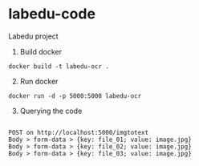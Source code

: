 # labedu-code

Labedu project

1. Build docker

```
docker build -t labedu-ocr .
```
2. Run docker
 
```
docker run -d -p 5000:5000 labedu-ocr
```

3. Querying the code

```

POST on http://localhost:5000/imgtotext
Body > form-data > {key: file_01; value: image.jpg}
Body > form-data > {key: file_02; value: image.jpg}
Body > form-data > {key: file_03; value: image.jpg}

```